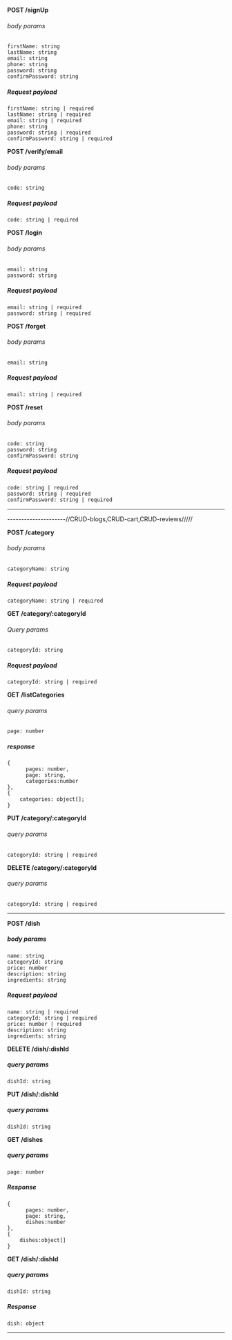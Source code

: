 **POST /signUp**

###### body params

```
firstName: string
lastName: string
email: string
phone: string
password: string
confirmPassword: string
```

##### Request payload

```
firstName: string | required
lastName: string | required
email: string | required
phone: string
password: string | required
confirmPassword: string | required
```

**POST /verify/email**

###### body params

```
code: string
```

##### Request payload

```
code: string | required
```

**POST /login**

###### body params

```
email: string
password: string
```

##### Request payload

```
email: string | required
password: string | required
```

**POST /forget**

###### body params

```
email: string
```

##### Request payload

```
email: string | required
```

**POST /reset**

###### body params

```
code: string
password: string
confirmPassword: string
```

##### Request payload

```
code: string | required
password: string | required
confirmPassword: string | required
```

---

---------------------//CRUD-blogs,CRUD-cart,CRUD-reviews/////

**POST /category**

###### body params

```
categoryName: string
```

##### Request payload

```
categoryName: string | required
```

**GET /category/:categoryId**

###### Query params

```
categoryId: string
```

##### Request payload

```
categoryId: string | required
```

**GET /listCategories**

###### query params

```
page: number
```

##### response

```
{
      pages: number,
      page: string,
      categories:number
},
{
    categories: object[];
}
```
**PUT /category/:categoryId**
###### query params

```
categoryId: string | required

```
**DELETE /category/:categoryId**
###### query params

```
categoryId: string | required

```
-----------------------------------------------------------------
**POST /dish**

##### body params
```
name: string
categoryId: string
price: number
description: string
ingredients: string

```
##### Request payload
```
name: string | required
categoryId: string | required
price: number | required
description: string
ingredients: string
```

**DELETE /dish/:dishId**

##### query params
```
dishId: string
```


**PUT /dish/:dishId**

##### query params
```
dishId: string
```

**GET /dishes**  
##### query params
```
page: number
```
##### Response

```
{
      pages: number,
      page: string,
      dishes:number
},
{
    dishes:object[]
}
```


**GET /dish/:dishId**  
##### query params
```
dishId: string
```
##### Response
```
dish: object
```
----------------------------------------------------



